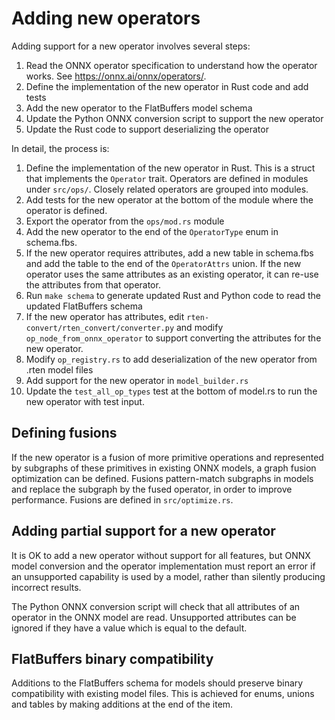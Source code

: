 # Adding new operators

Adding support for a new operator involves several steps:

 1. Read the ONNX operator specification to understand how the operator
    works. See https://onnx.ai/onnx/operators/.
 2. Define the implementation of the new operator in Rust code and add tests
 3. Add the new operator to the FlatBuffers model schema
 4. Update the Python ONNX conversion script to support the new operator
 5. Update the Rust code to support deserializing the operator

In detail, the process is:

1. Define the implementation of the new operator in Rust. This is a struct
   that implements the `Operator` trait. Operators are defined in modules
   under `src/ops/`. Closely related operators are grouped into modules.
2. Add tests for the new operator at the bottom of the module where the
   operator is defined.
3. Export the operator from the `ops/mod.rs` module
4. Add the new operator to the end of the `OperatorType` enum in schema.fbs.
5. If the new operator requires attributes, add a new table in schema.fbs and
   add the table to the end of the `OperatorAttrs` union. If the new operator
   uses the same attributes as an existing operator, it can re-use the
   attributes from that operator.
6. Run `make schema` to generate updated Rust and Python code to read the
   updated FlatBuffers schema
7. If the new operator has attributes, edit
   `rten-convert/rten_convert/converter.py` and modify
   `op_node_from_onnx_operator` to support converting the attributes for the new
   operator.
8. Modify `op_registry.rs` to add deserialization of the new operator from
   .rten model files
9. Add support for the new operator in `model_builder.rs`
10. Update the `test_all_op_types` test at the bottom of model.rs to run the
    new operator with test input.

## Defining fusions

If the new operator is a fusion of more primitive operations and represented by
subgraphs of these primitives in existing ONNX models, a graph fusion
optimization can be defined. Fusions pattern-match subgraphs in models and
replace the subgraph by the fused operator, in order to improve performance.
Fusions are defined in `src/optimize.rs`.

## Adding partial support for a new operator

It is OK to add a new operator without support for all features, but ONNX model
conversion and the operator implementation must report an error if an
unsupported capability is used by a model, rather than silently producing
incorrect results.

The Python ONNX conversion script will check that all attributes of an operator
in the ONNX model are read. Unsupported attributes can be ignored if they have
a value which is equal to the default.

## FlatBuffers binary compatibility

Additions to the FlatBuffers schema for models should preserve binary
compatibility with existing model files. This is achieved for enums, unions and
tables by making additions at the end of the item.
